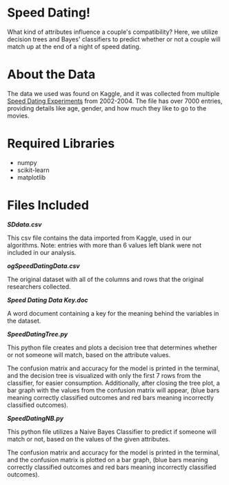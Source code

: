 # Speed Dating!

What kind of attributes influence a couple's compatibility? Here, we utilize decision trees and Bayes' classifiers to predict whether or not a couple will match up at the end of a night of speed dating. 

# About the Data
The data we used was found on Kaggle, and it was collected from multiple [Speed Dating Experiments](https://www.kaggle.com/datasets/annavictoria/speed-dating-experiment?resource=download) from 2002-2004. The file has over 7000 entries, providing details like age, gender, and how much they like to go to the movies. 

# Required Libraries
* numpy
* scikit-learn
* matplotlib

# Files Included
***SDdata.csv***

This csv file contains the data imported from Kaggle, used in our algorithms. Note: entries with more than 6 values left blank were not included in our analysis. 

***ogSpeedDatingData.csv***

The original dataset with all of the columns and rows that the original researchers collected.

***Speed Dating Data Key.doc***

A word document containing a key for the meaning behind the variables in the dataset.

***SpeedDatingTree.py***

This python file creates and plots a decision tree that determines whether or not someone will match, based on the attribute values.

The confusion matrix and accuracy for the model is printed in the terminal, and the decision tree is visualized with only the first 7 rows from the classifier, for easier consumption. Additionally, after closing the tree plot, a bar graph with the values from the confusion matrix will appear, (blue bars meaning correctly classified outcomes and red bars meaning incorrectly classified outcomes).


***SpeedDatingNB.py***

This python file utilizes a Naive Bayes Classifier to predict if someone will match or not, based on the values of the given attributes. 

The confusion matrix and accuracy for the model is printed in the terminal, and the confusion matrix is plotted on a bar graph, (blue bars meaning correctly classified outcomes and red bars meaning incorrectly classified outcomes).
